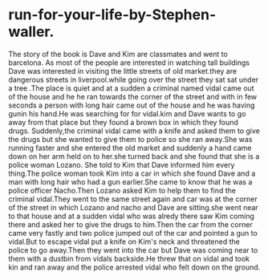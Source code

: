 # run-for-your-life-by-Stephen-waller.
The story of the book is Dave and Kim are classmates and went to barcelona.
As most of the people are interested in watching tall buildings Dave was interested in visiting the little streets of old market.they are dangerous streets in liverpool.while going over the street they sat sat under a tree .The place
 is quiet and at a sudden a criminal named vidal came out of the house and he he ran towards the corner of the street and with in few seconds a person with long hair came out of the house and he was having  gunin his hand.He was searching for for vidal.kim and Dave wants to go away from that place but they found a brown box in which they found drugs.
Suddenly,the criminal vidal came with a knife and asked them to give the drugs but she wanted to give them to police so she ran away.She was running faster and she entered the old market and suddenly a hand came down on her arm held on to her.she turned back and she found that she is a police woman Lozano.
She told to Kim that Dave informed him every thing.The police woman took Kim into a car in which she found Dave and a man with long hair who had a gun earlier.She came to know that he was a police officer Nacho.Then Lozano asked Kim to help them to find the criminal vidal.They went to the same street again and car was at the corner of the street in which Lozano and nacho and Dave are sitting.she went near to that house and at a sudden vidal who was alredy there saw Kim coming there and asked her to give the drugs to him.Then the car from the corner came very fastly and two police jumped out of the car and pointed a gun to vidal.But to escape vidal put a knife on Kim's neck and threatened the police to go away.Then they went into the car but Dave was coming near to them with a dustbin from vidals backside.He threw that on vidal and took kin and ran away and the police arrested vidal who felt down on the ground.


